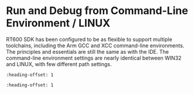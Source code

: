 # Run and Debug from Command-Line Environment / LINUX

RT600 SDK has been configured to be as flexible to support multiple toolchains, including the Arm GCC and XCC command-line environments. The principles and essentials are still the same as with the IDE. The command-line environment settings are nearly identical between WIN32 and LINUX, with few different path settings.


```{include} ../topics/build_and_debug_arm_application.md
:heading-offset: 1
```

```{include} ../topics/build_and_debug_dsp_application.md
:heading-offset: 1
```

